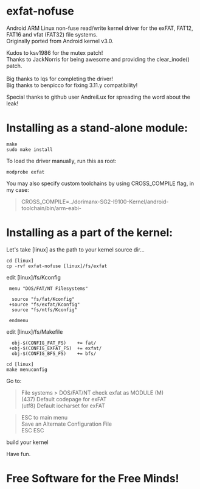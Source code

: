 exfat-nofuse
============

Android ARM Linux non-fuse read/write kernel driver for the exFAT, FAT12, FAT16 and vfat (FAT32) file systems.<br />
Originally ported from Android kernel v3.0.


Kudos to ksv1986 for the mutex patch!<br />
Thanks to JackNorris for being awesome and providing the clear_inode() patch.<br />
<br />
Big thanks to lqs for completing the driver!<br />
Big thanks to benpicco for fixing 3.11.y compatibility!<br />

Special thanks to github user AndreiLux for spreading the word about the leak!<br />


Installing as a stand-alone module:
====================================

    make
    sudo make install

To load the driver manually, run this as root:

    modprobe exfat

You may also specify custom toolchains by using CROSS_COMPILE flag, in my case:
>CROSS_COMPILE=../dorimanx-SG2-I9100-Kernel/android-toolchain/bin/arm-eabi-

Installing as a part of the kernel:
======================================

Let's take [linux] as the path to your kernel source dir...

	cd [linux]
	cp -rvf exfat-nofuse [linux]/fs/exfat

edit [linux]/fs/Kconfig
```
 menu "DOS/FAT/NT Filesystems"
  
  source "fs/fat/Kconfig"
 +source "fs/exfat/Kconfig"
  source "fs/ntfs/Kconfig"
  
 endmenu  
```
  


edit [linux]/fs/Makefile
```
  obj-$(CONFIG_FAT_FS)    += fat/
 +obj-$(CONFIG_EXFAT_FS)  += exfat/
  obj-$(CONFIG_BFS_FS)    += bfs/
```

	cd [linux]
	make menuconfig

Go to:
> File systems > DOS/FAT/NT
>   check exfat as MODULE (M) <br/>
>   (437) Default codepage for exFAT <br/>
>   (utf8) Default iocharset for exFAT <br/>

> ESC to main menu <br/>
> Save an Alternate Configuration File <br/>
> ESC ESC <br/>

build your kernel

Have fun.

Free Software for the Free Minds!
=================================
